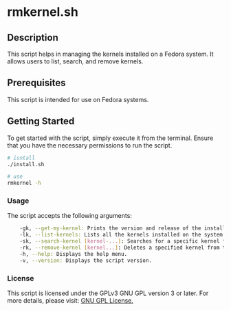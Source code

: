 # rmkernel.sh

## Description

This script helps in managing the kernels installed on a Fedora system. It allows users to list, search, and remove kernels.

## Prerequisites

This script is intended for use on Fedora systems.

## Getting Started

To get started with the script, simply execute it from the terminal. Ensure that you have the necessary permissions to run the script.

```bash
# isntall 
./install.sh

# use 
rmkernel -h
```

### Usage

The script accepts the following arguments:

```bash
    -gk, --get-my-kernel: Prints the version and release of the installed kernel.
    -lk, --list-kernels: Lists all the kernels installed on the system.
    -sk, --search-kernel [kernel-...]: Searches for a specific kernel from the list.
    -rk, --remove-kernel [kernel...]: Deletes a specified kernel from the system.
    -h, --help: Displays the help menu.
    -v, --version: Displays the script version.
```

### License

This script is licensed under the GPLv3 GNU GPL version 3 or later. For more details, please visit: [GNU GPL License.](https://www.gnu.org/licenses/gpl-3.0.html)
